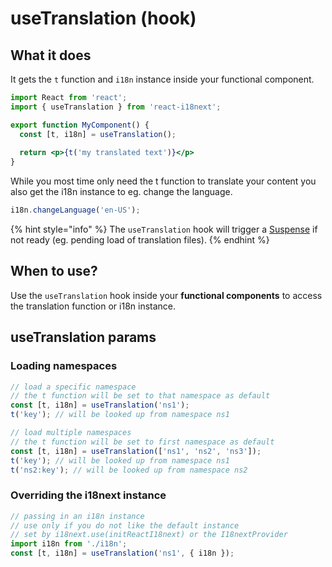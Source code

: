 # useTranslation \(hook\)

## What it does

It gets the `t` function and `i18n` instance inside your functional component.

```jsx
import React from 'react';
import { useTranslation } from 'react-i18next';

export function MyComponent() {
  const [t, i18n] = useTranslation();
  
  return <p>{t('my translated text')}</p>
}
```

While you most time only need the t function to translate your content you also get the i18n instance to eg. change the language.

```javascript
i18n.changeLanguage('en-US');
```

{% hint style="info" %}
The `useTranslation` hook will trigger a [Suspense](https://reactjs.org/docs/code-splitting.html#suspense) if not ready \(eg. pending load of translation files\).
{% endhint %}

## When to use?

Use the `useTranslation` hook inside your **functional components** to access the translation function or i18n instance. 

## useTranslation params

### Loading namespaces

```javascript
// load a specific namespace
// the t function will be set to that namespace as default
const [t, i18n] = useTranslation('ns1');
t('key'); // will be looked up from namespace ns1

// load multiple namespaces
// the t function will be set to first namespace as default
const [t, i18n] = useTranslation(['ns1', 'ns2', 'ns3']);
t('key'); // will be looked up from namespace ns1
t('ns2:key'); // will be looked up from namespace ns2
```

### Overriding the i18next instance

```javascript
// passing in an i18n instance
// use only if you do not like the default instance
// set by i18next.use(initReactI18next) or the I18nextProvider
import i18n from './i18n';
const [t, i18n] = useTranslation('ns1', { i18n });
```

